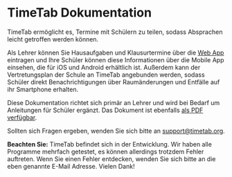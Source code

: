# TimeTab Dokumentation

TimeTab ermöglicht es, Termine mit Schülern zu teilen, sodass Absprachen leicht getroffen werden können.

Als Lehrer können Sie Hausaufgaben und Klausurtermine über die [Web App](https://web.timetab.org) eintragen und Ihre Schüler können diese Informationen über die Mobile App einsehen, die für iOS und Android erhältlich ist. Außerdem kann der Vertretungsplan der Schule an TimeTab angebunden werden, sodass Schüler direkt Benachrichtigungen über Raumänderungen und Entfälle auf ihr Smartphone erhalten.

Diese Dokumentation richtet sich primär an Lehrer und wird bei Bedarf um Anleitungen für Schüler ergänzt. Das Dokument ist ebenfalls [als PDF verfügbar](https://www.gitbook.com/download/pdf/book/timetab/docs).

Sollten sich Fragen ergeben, wenden Sie sich bitte an [support@timetab.org](mailto:support@timetab.org).

**Beachten Sie:** TimeTab befindet sich in der Entwicklung. Wir haben alle Programme mehrfach getestet, es können allerdings trotzdem Fehler auftreten. Wenn Sie einen Fehler entdecken, wenden Sie sich bitte an die eben genannte E-Mail Adresse. Vielen Dank!

